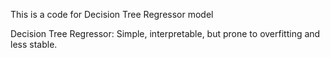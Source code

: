 This is a code for Decision Tree Regressor model

Decision Tree Regressor: Simple, interpretable, but prone to overfitting and less stable.
